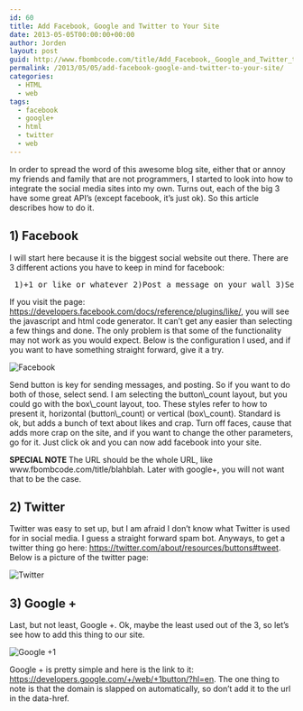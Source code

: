 ```yaml
---
id: 60
title: Add Facebook, Google and Twitter to Your Site
date: 2013-05-05T00:00:00+00:00
author: Jorden
layout: post
guid: http://www.fbombcode.com/title/Add_Facebook,_Google_and_Twitter_to_Your_Site
permalink: /2013/05/05/add-facebook-google-and-twitter-to-your-site/
categories:
  - HTML
  - web
tags:
  - facebook
  - google+
  - html
  - twitter
  - web
---
```

 <p> In order to spread the word of this awesome blog site, either that or annoy my friends and family that are not programmers, I started to look into how to integrate the social media sites into my own. Turns out, each of the big 3 have some great API&#8217;s (except facebook, it&#8217;s just ok). So this article describes how to do it. <p> <h2>1) Facebook</h2> <p> I will start here because it is the biggest social website out there. There are 3 different actions you have to keep in mind for facebook: </p> <pre class="formatCode"> 1)+1 or like or whatever 2)Post a message on your wall 3)Send a message to a friend </pre> <p> If you visit the page: <a href="https://developers.facebook.com/docs/reference/plugins/like/">https://developers.facebook.com/docs/reference/plugins/like/</a>, you will see the javascript and html code generator. It can&#8217;t get any easier than selecting a few things and done. The only problem is that some of the functionality may not work as you would expect. Below is the configuration I used, and if you want to have something straight forward, give it a try. </p> <p> <img src="/img/19.png" alt="Facebook" > </p> <p> Send button is key for sending messages, and posting. So if you want to do both of those, select send. I am selecting the button\_count layout, but you could go with the box\_count layout, too. These styles refer to how to present it, horizontal (button\_count) or vertical (box\_count). Standard is ok, but adds a bunch of text about likes and crap. Turn off faces, cause that adds more crap on the site, and if you want to change the other parameters, go for it. Just click ok and you can now add facebook into your site. </p> <p> <strong> SPECIAL NOTE </strong> The URL should be the whole URL, like www.fbombcode.com/title/blahblah. Later with google+, you will not want that to be the case. </p> <h2>2) Twitter</h2> <p> Twitter was easy to set up, but I am afraid I don&#8217;t know what Twitter is used for in social media. I guess a straight forward spam bot. Anyways, to get a twitter thing go here: <a href="https://twitter.com/about/resources/buttons#tweet">https://twitter.com/about/resources/buttons#tweet</a>. Below is a picture of the twitter page: </p> <p> <img src="/img/18.png" alt="Twitter" > </p> <h2>3) Google +</h2> <p> Last, but not least, Google +. Ok, maybe the least used out of the 3, so let&#8217;s see how to add this thing to our site. </p> <p> <img src="/img/17.png" alt="Google +1" > </p> <p> Google + is pretty simple and here is the link to it: <a href="https://developers.google.com/+/web/+1button/?hl=en">https://developers.google.com/+/web/+1button/?hl=en</a>. The one thing to note is that the domain is slapped on automatically, so don&#8217;t add it to the url in the data-href. </p>